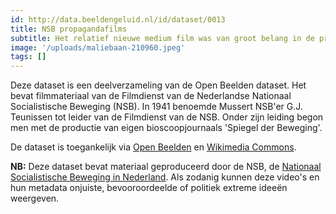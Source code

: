```yaml
---
id: http://data.beeldengeluid.nl/id/dataset/0013
title: NSB propagandafilms
subtitle: Het relatief nieuwe medium film was van groot belang in de propagandamachine van de NSB. Dit wordt duidelijk aan de hand van de NSB-filmcollectie die Beeld & Geluid in samenwerking met het Netwerk Oorlogsbronnen online beschikbaar stelt binnen het project WO2 Open Data Depot.
image: '/uploads/maliebaan-210960.jpeg'
tags: []
---
```


Deze dataset is een deelverzameling van de Open Beelden dataset. Het bevat filmmateriaal van de Filmdienst van de Nederlandse Nationaal Socialistische Beweging (NSB). In 1941 benoemde Mussert NSB'er G.J. Teunissen tot leider van de Filmdienst van de NSB. Onder zijn leiding begon men met de productie van eigen bioscoopjournaals 'Spiegel der Beweging'.

De dataset is toegankelijk via [Open Beelden](https://openbeelden.nl/media 'Open Beelden') en [Wikimedia Commons](https://commons.wikimedia.org/wiki/Category:Films_by_Filmdienst_der_NSB 'Categorie NSB-films op Wikimedia Commons').

**NB:** Deze dataset bevat materiaal geproduceerd door de NSB, de [Nationaal Socialistische Beweging in Nederland](https://en.wikipedia.org/wiki/en:National_Socialist_Movement_in_the_Netherlands 'w:en:Nationaal Socialistische Beweging in Nederland'). Als zodanig kunnen deze video's en hun metadata onjuiste, bevooroordeelde of politiek extreme ideeën weergeven.
